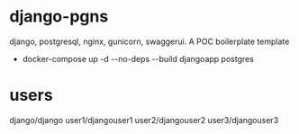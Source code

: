 # django-pgns
django, postgresql, nginx, gunicorn, swaggerui. A POC boilerplate template

- docker-compose up -d --no-deps --build djangoapp postgres

# users
django/django
user1/djangouser1
user2/djangouser2
user3/djangouser3
